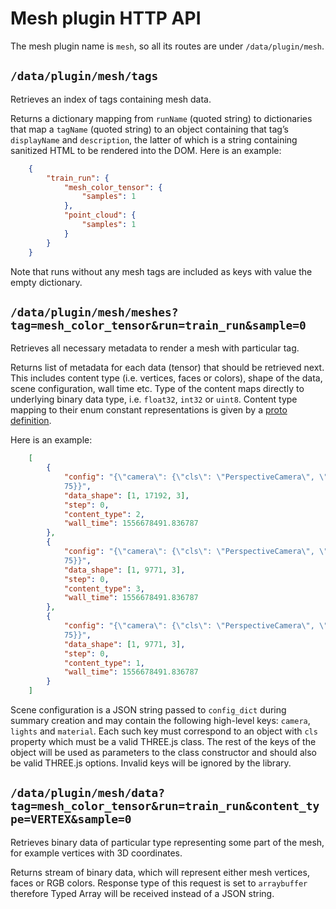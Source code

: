 # Mesh plugin HTTP API

The mesh plugin name is `mesh`, so all its routes are under
`/data/plugin/mesh`.


## `/data/plugin/mesh/tags`

Retrieves an index of tags containing mesh data.

Returns a dictionary mapping from `runName` (quoted string) to
dictionaries that map a `tagName` (quoted string) to an object
containing that tag’s `displayName` and `description`, the latter of
which is a string containing sanitized HTML to be rendered into the DOM.
Here is an example:
```json
    {
        "train_run": {
            "mesh_color_tensor": {
                "samples": 1
            }, 
            "point_cloud": {
                "samples": 1
            }
        }
    }
```
Note that runs without any mesh tags are included as keys with value the empty 
dictionary.


## `/data/plugin/mesh/meshes?tag=mesh_color_tensor&run=train_run&sample=0`

Retrieves all necessary metadata to render a mesh with particular tag.

Returns list of metadata for each data (tensor) that should be retrieved next. 
This includes content type (i.e. vertices, faces or colors), shape of the 
data, scene configuration, wall time etc. Type of the content maps directly to 
underlying binary data type, i.e. `float32`, `int32` or `uint8`. Content type 
mapping to their enum constant representations is given by a 
[proto definition](https://github.com/tensorflow/tensorboard/plugins/mesh/plugin_data.proto).

Here is an example:
```json
    [
        {  
            "config": "{\"camera\": {\"cls\": \"PerspectiveCamera\", \"fov\": 
            75}}",
            "data_shape": [1, 17192, 3],
            "step": 0,
            "content_type": 2,
            "wall_time": 1556678491.836787
        },
        {  
            "config": "{\"camera\": {\"cls\": \"PerspectiveCamera\", \"fov\": 
            75}}",
            "data_shape": [1, 9771, 3],
            "step": 0,
            "content_type": 3,
            "wall_time": 1556678491.836787
        },
        {  
            "config": "{\"camera\": {\"cls\": \"PerspectiveCamera\", \"fov\": 
            75}}",
            "data_shape": [1, 9771, 3],
            "step": 0,
            "content_type": 1,
            "wall_time": 1556678491.836787
        }
    ]
```
Scene configuration is a JSON string passed to `config_dict` during summary 
creation and may contain the following high-level keys: `camera`, `lights` and 
`material`. Each such key must correspond to an object with `cls` property 
which must be a valid THREE.js class. The rest of the keys of the object will 
be used as parameters to the class constructor and should also be valid 
THREE.js options. Invalid keys will be ignored by the library.


## `/data/plugin/mesh/data?tag=mesh_color_tensor&run=train_run&content_type=VERTEX&sample=0`

Retrieves binary data of particular type representing some part of the mesh, 
for example vertices with 3D coordinates.

Returns stream of binary data, which will represent either mesh vertices, 
faces or RGB colors. Response type of this request is set to `arraybuffer` 
therefore Typed Array will be received instead of a JSON string.
